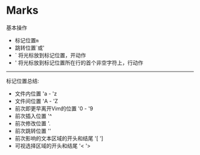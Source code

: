 # Marks

基本操作
- 标记位置`m`
- 跳转位置`或'
- ` 将光标放到标记位置，开动作
- ' 将光标放到标记位置所在行的首个非空字符上，行动作

---

标记位置总结:
- 文件内位置 'a - 'z 
- 文件间位置 'A - 'Z
- 前次即更早离开Vim的位置 '0 - '9
- 前次插入位置 '^
- 前次修改位置 '.
- 前次跳转位置 ''
- 前次影响的文本区域的开头和结尾 '[ ']
- 可视选择区域的开头和结尾 '< '>
